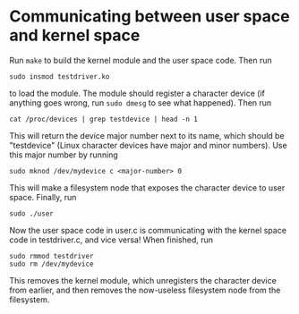 # Communicating between user space and kernel space

Run `make` to build the kernel module and the user space code. Then run

```
sudo insmod testdriver.ko
```

to load the module. The module should register a character device (if anything goes wrong, run `sudo dmesg` to see what happened). Then run

```
cat /proc/devices | grep testdevice | head -n 1
```

This will return the device major number next to its name, which should be "testdevice" (Linux character devices have major and minor numbers). Use this major number by running

```
sudo mknod /dev/mydevice c <major-number> 0
```

This will make a filesystem node that exposes the character device to user space. Finally, run

```
sudo ./user
```

Now the user space code in user.c is communicating with the kernel space code in testdriver.c, and vice versa! When finished, run

```
sudo rmmod testdriver
sudo rm /dev/mydevice
```

This removes the kernel module, which unregisters the character device from earlier, and then removes the now-useless filesystem node from the filesystem.
